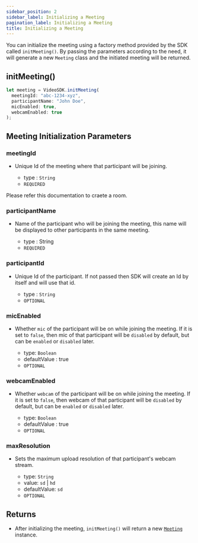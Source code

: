 ```yaml
---
sidebar_position: 2
sidebar_label: Initializing a Meeting
pagination_label: Initializing a Meeting
title: Initializing a Meeting
---
```


<div class="api">

You can initialize the meeting using a factory method provided by the SDK called `initMeeting()`. By passing the parameters according to the need, it will generate a new `Meeting` class and the initiated meeting will be returned.

## initMeeting()

```js title="Swift"
let meeting = VideoSDK.initMeeting(
  meetingId: "abc-1234-xyz",
  participantName: "John Doe",
  micEnabled: true,
  webcamEnabled: true
);
```

## Meeting Initialization Parameters

### meetingId

- Unique Id of the meeting where that participant will be joining.

  - type : `String`
  - `REQUIRED`

Please refer this documentation to craete a room.

### participantName

- Name of the participant who will be joining the meeting, this name will be displayed to other participants in the same meeting.

  - type : String
  - `REQUIRED`

### participantId

- Unique Id of the participant. If not passed then SDK will create an Id by itself and will use that id.

  - type : `String`
  - `OPTIONAL`

### micEnabled

- Whether `mic` of the participant will be on while joining the meeting. If it is set to `false`, then mic of that participant will be `disabled` by default, but can be `enabled` or `disabled` later.

  - type: `Boolean`
  - defaultValue : true
  - `OPTIONAL`

### webcamEnabled

- Whether `webcam` of the participant will be on while joining the meeting. If it is set to `false`, then webcam of that participant will be `disabled` by default, but can be `enabled` or `disabled` later.

  - type: `Boolean`
  - defaultValue : true
  - `OPTIONAL`

### maxResolution

- Sets the maximum upload resolution of that participant's webcam stream.

  - type: `String`
  - value: `sd` | `hd`
  - defaultValue: `sd`
  - `OPTIONAL`

## Returns

- After initializing the meeting, `initMeeting()` will return a new [`Meeting`](/javascript/api/sdk-reference/meeting-class/introduction) instance.

</div>